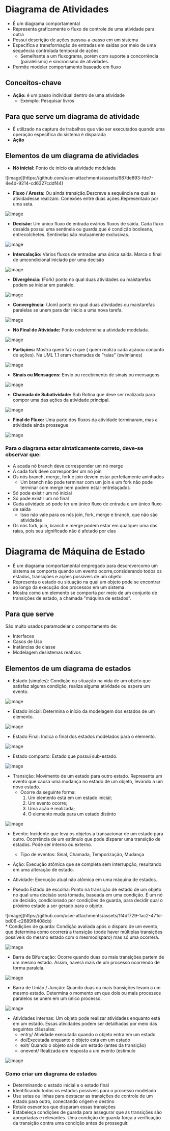 # Diagrama de Atividades
* É um diagrama comportamental
* Representa graficamente o fluxo de controle de uma atividade para outra
* Possui descrição de ações passoa-a-passo em um sistema
* Especifica a transformação de entradas em saídas por meio de uma sequência controlada temporal de ações
  *  Semelhante a um fluxograma, porém com suporte a concorrência (paralelismo) e sincronismo de atividades.
* Permite modelar comportamento baseado em fluxo

## Conceitos-chave
* **Ação:** é um passo individual dentro de uma atividade
  * Exemplo: Pesquisar livros

## Para que serve um diagrama de atividade
* É utilizado na captura de trabalhos que vão ser executados quando uma operação específica do sistema é disparada
 * **Ação**

## Elementos de um diagrama de atividades
* **Nó inicial:** Ponto de início da atividade modelada
<div>
![image](https://github.com/user-attachments/assets/687de893-fde7-4e4d-9214-cd6327cddf44)
</div>
 

* **Fluxo / Aresta:** Ou ainda transição.Descreve a sequência na qual as atividadesse realizam. Conexões entre duas ações.Representado por uma seta.

![image](https://github.com/user-attachments/assets/fc146e78-cbf0-490b-9610-32697cfd0307)

* **Decisão:** Um único fluxo de entrada evários fluxos de saída. Cada fluxo desaída possui uma sentinela ou guarda,que é condição booleana, entrecolchetes. Sentinelas são mutuamente exclusivas.

![image](https://github.com/user-attachments/assets/6f013a1d-00fe-469d-94fa-36cfe1f5fba9)

* **Intercalação:** Vários fluxos de entradae uma única saída. Marca o final de umcondicional iniciado por uma decisão

![image](https://github.com/user-attachments/assets/b9342142-b8f9-4c99-bf5e-906740793621)

* **Divergência:** (Fork) ponto no qual duas atividades ou maistarefas podem se iniciar em paralelo.

![image](https://github.com/user-attachments/assets/3abb408a-184a-4d0c-839f-6fa40d9e3749)

* **Convergência:** (Join) ponto no qual duas atividades ou maistarefas paralelas se unem para dar início a uma nova tarefa.

![image](https://github.com/user-attachments/assets/edb09743-1b00-4b39-92e9-86eebe46c6f2)

* **Nó Final de Atividade:** Ponto ondetermina a atividade modelada.

![image](https://github.com/user-attachments/assets/d843356e-7e40-4b87-b07f-42cd2b34dabf)

* **Partições:** Mostra quem faz o que ( quem realiza cada açãoou conjunto de ações). Na UML 1.1 eram chamadas de “raias” (swimlanes)

![image](https://github.com/user-attachments/assets/18745f41-a7c4-4ab0-bc6a-3518628a06f9)

* **Sinais ou Mensagens:** Envio ou recebimento de sinais ou mensagens

![image](https://github.com/user-attachments/assets/014644da-926f-47d1-82f5-67efe8cdfb21)

* **Chamada de Subatividade:** Sub Rotina que deve ser realizada para compor uma das ações da atividade principal. 

![image](https://github.com/user-attachments/assets/a2491d8e-6820-4f18-895c-2a1a2deadc06)

* **Final de Fluxo:** Uma parte dos fluxos da atividade terminaram, mas a atividade ainda prossegue

![image](https://github.com/user-attachments/assets/2eda50a7-29e3-4fe1-83b0-57c0c35f3399)

### Para o diagrama estar sintaticamente correto, deve-se observar que:
* A acada nó branch deve corresponder um nó merge
* A cada fork deve corresponder um nó join
* Os nós branch, merge, fork e join devem estar perfeitamente aninhados
  * Um branch não pode terminar com um join e um fork não pode terminar com merge nem podem estar entrelaçados
* Só pode existir um nó inicial
* Só pode existir um nó final
* Cada atividade só pode ter um único fluxo de entrada e um único fluxo de saída
  * Isso não vale para os nós join, fork, merge e branch, que não são atividades
* Os nós fork, join, branch e merge podem estar em qualquer uma das raias, pois seu significado não é afetado por elas 

# Diagrama de Máquina de Estado
* É um diagrama comportamental empregado para descrevercomo um sistema se comporta quando um evento ocorre,considerando todos os estados, transições e ações possíveis de um objeto
* Representa o estado ou situação na qual um objeto pode se encontrar ao longo da execução dos processos em um sistema.
*  Mostra como um elemento se comporta por meio de um conjunto de transições de estado, a chamada "máquina de estados”.

## Para que serve
São muito usados paramodelar o comportamento de:
* Interfaces
* Casos de Uso
* Instâncias de classe
* Modelagem desistemas reativos

## Elementos de um diagrama de estados
* Estado (simples): Condição ou situação na vida de um objeto que satisfaz alguma condição, realiza alguma atividade ou espera um evento.

![image](https://github.com/user-attachments/assets/35dc8078-d5a1-4300-8bc0-886d2d4500a3)

* Estado inicial: Determina o início da modelagem dos estados de um elemento.

![image](https://github.com/user-attachments/assets/dec9968e-6c40-45d1-9e9a-e14a3f4f388a)

* Estado Final: Indica o final dos estados modelados para o elemento.

![image](https://github.com/user-attachments/assets/5b181226-b781-452a-b53c-ebcf9ad8ac62)

* Estado composto: Estado que possui sub-estado.

![image](https://github.com/user-attachments/assets/1e5e6e90-c734-47d1-844d-99f7bfe72aea)

* Transição: Movimento de um estado para outro estado. Representa um evento que causa uma mudança no estado de um objeto, levando a um novo estado.
  * Ocorre da seguinte forma:
    1. Um elemento está em um estado inicial;
    2. Um evento ocorre;
    3. Uma ação é realizada;
    4. O elemento muda para um estado distinto

![image](https://github.com/user-attachments/assets/6bb7b457-af54-459f-b562-92650a21bc97)

* Evento: Incidente que leva os objetos a transacionar de um estado para outro. Ocorrência de um estímulo que pode disparar uma transição de estados. Pode ser interno ou externo.
  * Tipo de eventos: Sinal, Chamada, Temporização, Mudança

* Ação: Execução atômica que se completa sem interrupção, resultando em uma alteração de estado.
 
* Atividade: Execução atual não atômica em uma máquina de estados.

* Pseudo Estado de escolha: Ponto na transição de estado de um objeto no qual uma decisão será tomada, baseada em uma condição. É um nó de decisão, condicionado por condições de guarda, para decidir qual o próximo estado a ser gerado para o objeto.
<div>
![image](https://github.com/user-attachments/assets/1f4df729-1ac2-471d-bd06-c2689f8408cb)
</div>
* Condições de guarda: Condição avaliada após o disparo de um evento, que determina como ocorrerá a transição (pode haver múltiplas transições possíveis do mesmo estado com o mesmodisparo) mas só uma ocorrerá.

![image](https://github.com/user-attachments/assets/d9c4a9d9-822c-4ae0-90aa-fb9291c5693e)

* Barra de Bifurcação: Ocorre quando duas ou mais transições partem de um mesmo estado. Assim, haverá mais de um processo ocorrendo de forma paralela.

![image](https://github.com/user-attachments/assets/f3442401-4f36-46d6-a8bb-88676b3200fa)

* Barra de União / Junção: Quando duas ou mais transições levam a um mesmo estado. Determina o momento em que dois ou mais processos paralelos se unem em um único processo.

![image](https://github.com/user-attachments/assets/cbe65317-0f2b-488e-b66d-3fbbd033100c)

* Atividades internas: Um objeto pode realizar atividades enquanto está em um estado. Essas atividades podem ser detalhadas por meio das seguintes cláusulas:
  * entry/ Atividade executada quando o objeto entra em um estado
  * do/Executada enquanto o objeto está em um estado
  * exit/ Quando o objeto sai de um estado (antes da transição)
  * onevent/ Realizada em resposta a um evento (estímulo

![image](https://github.com/user-attachments/assets/b14a74a5-f9df-47e7-a25b-3de275172634)
 
 ### Como criar um diagrama de estados
* Determinando o estado inicial e o estado final
* Identificando todos os estados possíveis para o processo modelado
* Use setas ou linhas para destacar as transições de controle de um estado para outro, conectando origem e destino
* Rotule oseventos que disparam essas transições
* Estabeleça condições de guarda para assegurar que as transições são apropriadas e relevantes. Uma condição de guarda força a verificação da transição contra uma condição antes de prosseguir.
